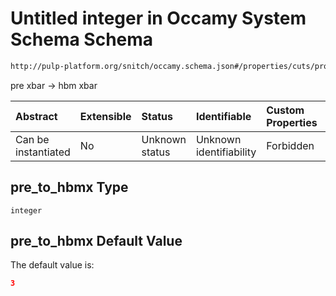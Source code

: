 # Untitled integer in Occamy System Schema Schema

```txt
http://pulp-platform.org/snitch/occamy.schema.json#/properties/cuts/properties/pre_to_hbmx
```

pre xbar -> hbm xbar

| Abstract            | Extensible | Status         | Identifiable            | Custom Properties | Additional Properties | Access Restrictions | Defined In                                                       |
| :------------------ | :--------- | :------------- | :---------------------- | :---------------- | :-------------------- | :------------------ | :--------------------------------------------------------------- |
| Can be instantiated | No         | Unknown status | Unknown identifiability | Forbidden         | Allowed               | none                | [occamy.schema.json*](occamy.schema.json "open original schema") |

## pre_to_hbmx Type

`integer`

## pre_to_hbmx Default Value

The default value is:

```json
3
```
